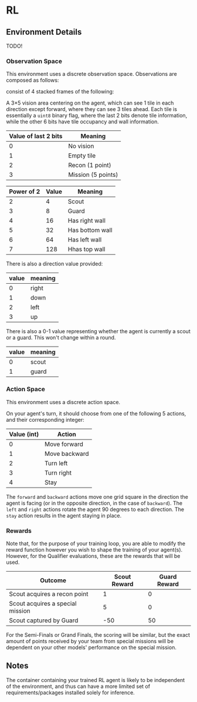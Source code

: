 # RL

## Environment Details

TODO!

### Observation Space

This environment uses a discrete observation space. Observations are composed as follows:

consist of 4 stacked frames of the following:

A 3×5 vision area centering on the agent, which can see 1 tile in each direction except forward, where they can see 3 tiles ahead. Each tile is essentially a `uint8` binary flag, where the last 2 bits denote tile information, while the other 6 bits have tile occupancy and wall information.

| Value of last 2 bits | Meaning            |
| -------------------- | ------------------ |
| 0                    | No vision          |
| 1                    | Empty tile         |
| 2                    | Recon (1 point)    |
| 3                    | Mission (5 points) |

| Power of 2 | Value | Meaning         |
| ---------- | ----- | --------------- |
| 2          | 4     | Scout           |
| 3          | 8     | Guard           |
| 4          | 16    | Has right wall  |
| 5          | 32    | Has bottom wall |
| 6          | 64    | Has left wall   |
| 7          | 128   | Hhas top wall   |

There is also a direction value provided:

| value | meaning |
| ----- | ------- |
| 0     | right   |
| 1     | down    |
| 2     | left    |
| 3     | up      |

There is also a 0-1 value representing whether the agent is currently a scout or a guard. This won't change within a round.

| value | meaning |
| ----- | ------- |
| 0     | scout   |
| 1     | guard   |

### Action Space

This environment uses a discrete action space.

On your agent's turn, it should choose from one of the following 5 actions, and their corresponding integer:

| Value (int) | Action        |
| ----------- | ------------- |
| 0           | Move forward  |
| 1           | Move backward |
| 2           | Turn left     |
| 3           | Turn right    |
| 4           | Stay          |

The `forward` and `backward` actions move one grid square in the direction the agent is facing (or in the opposite direction, in the case of `backward`). The `left` and `right` actions rotate the agent 90 degrees to each direction. The `stay` action results in the agent staying in place.

### Rewards

Note that, for the purpose of your training loop, you are able to modify the reward function however you wish to shape the training of your agent(s). However, for the Qualifier evaluations, these are the rewards that will be used.

| Outcome                          | Scout Reward | Guard Reward |
| -------------------------------- | ------------ | ------------ |
| Scout acquires a recon point     | 1            | 0            |
| Scout acquires a special mission | 5            | 0            |
| Scout captured by Guard          | -50          | 50           |

For the Semi-Finals or Grand Finals, the scoring will be similar, but the exact amount of points received by your team from special missions will be dependent on your other models' performance on the special mission.

## Notes

The container containing your trained RL agent is likely to be independent of the environment, and thus can have a more limited set of requirements/packages installed solely for inference.

